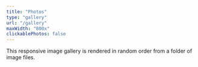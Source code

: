 ```yaml
---
title: "Photos"
type: "gallery"
url: "/gallery"
maxWidth: "800x"
clickablePhotos: false
---
```


This responsive image gallery is rendered in random order from a folder of image files.
